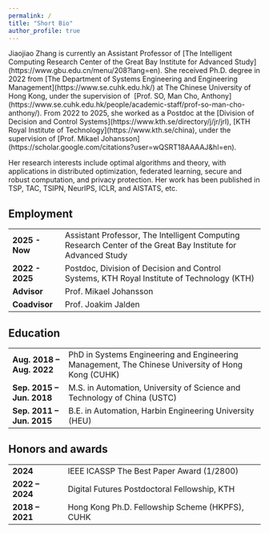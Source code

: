 ```yaml
---
permalink: /
title: "Short Bio"
author_profile: true
---
```

<div class="page-content" markdown="1">
Jiaojiao Zhang is currently an Assistant Professor of [The Intelligent Computing Research Center of the Great Bay Institute for Advanced Study](https://www.gbu.edu.cn/menu/208?lang=en). She received Ph.D. degree in 2022 from [The Department of Systems Engineering and Engineering Management](https://www.se.cuhk.edu.hk/) at The Chinese University of Hong Kong, under the supervision of  [Prof. SO, Man Cho, Anthony](https://www.se.cuhk.edu.hk/people/academic-staff/prof-so-man-cho-anthony/). From 2022 to 2025, she worked as a Postdoc at the [Division of Decision and Control Systems](https://www.kth.se/directory/j/jr/jrl), [KTH Royal Institute of Technology](https://www.kth.se/china), under the supervision of [Prof. Mikael Johansson](https://scholar.google.com/citations?user=wQSRT18AAAAJ&hl=en). 

Her research interests include optimal algorithms and theory, with applications in distributed optimization, federated learning, secure and robust computation, and privacy protection. Her work has been published in TSP, TAC, TSIPN, NeurIPS, ICLR, and AISTATS, etc.
</div>

<h2 class="category">Employment</h2>
<table class="table">
  <tbody>
    <tr>
      <td><strong>2025 - Now</strong></td>
      <td>Assistant Professor, The Intelligent Computing Research Center of the Great Bay Institute for Advanced Study</td>
    </tr>
    <tr>
      <td><strong>2022 - 2025</strong></td>
      <td>Postdoc, Division of Decision and Control Systems, KTH Royal Institute of Technology (KTH)</td>
    </tr>
    <tr>
      <td><strong>Advisor</strong></td>
      <td>Prof. Mikael Johansson</td>
    </tr>
    <tr>
      <td><strong>Coadvisor</strong></td>
      <td>Prof. Joakim Jalden</td>
    </tr>
  </tbody>
</table>

<h2 class="category">Education</h2>
<table class="table">
  <tbody>
    <tr>
      <td><strong>Aug. 2018 – Aug. 2022</strong></td>
      <td>PhD in Systems Engineering and Engineering Management, The Chinese University of Hong Kong (CUHK) </td>
    </tr>
    <tr>
      <td><strong>Sep. 2015 – Jun. 2018</strong></td>
      <td>M.S. in Automation, University of Science and Technology of China (USTC)</td>
    </tr>
    <tr>
      <td><strong>Sep. 2011 – Jun. 2015</strong></td>
      <td>B.E. in Automation, Harbin Engineering University (HEU)</td>
    </tr>
  </tbody>
</table>



<h2 class="category">Honors and awards</h2>
<table class="table">
  <tbody>
    <tr>
      <td><strong>2024</strong></td>
      <td>IEEE ICASSP The Best Paper Award (1/2800)</td>
    </tr>
    <tr>
      <td><strong>2022 – 2024</strong></td>
      <td>Digital Futures Postdoctoral Fellowship, KTH</td>
    </tr>
    <tr>
      <td><strong>2018 – 2021</strong></td>
      <td>Hong Kong Ph.D. Fellowship Scheme (HKPFS), CUHK</td>
    </tr>
  </tbody>
</table>
